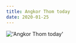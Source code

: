 ```yaml
---
title: Angkor Thom today
date: 2020-01-25
---
```


!['Angkor Thom today'](/53AngkorThomtoday3.jpg)

